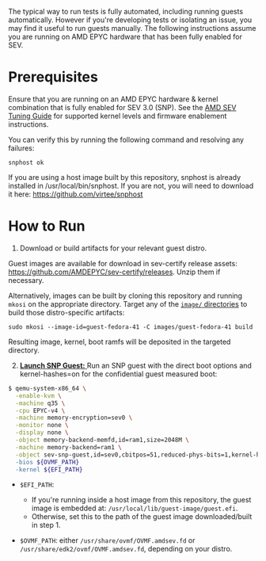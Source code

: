 The typical way to run tests is fully automated, including running guests automatically. However if you're developing tests or isolating an issue, you may find it useful to run guests manually. The following instructions assume you are running on AMD EPYC hardware that has been fully enabled for SEV.

# Prerequisites

Ensure that you are running on an AMD EPYC hardware & kernel combination that is fully enabled for SEV 3.0 (SNP). See the [AMD SEV Tuning Guide](https://www.amd.com/content/dam/amd/en/documents/epyc-technical-docs/tuning-guides/58207-using-sev-with-amd-epyc-processors.pdf) for supported kernel levels and firmware enablement instructions.

You can verify this by running the following command and resolving any failures:

```
snphost ok
```

If you are using a host image built by this repository, snphost is already installed in /usr/local/bin/snphost. If you are not, you will need to download it here: https://github.com/virtee/snphost

# How to Run

1. Download or build artifacts for your relevant guest distro.

Guest images are available for download in sev-certify release assets: https://github.com/AMDEPYC/sev-certify/releases. Unzip them if necessary.

Alternatively, images can be built by cloning this repository and running `mkosi` on the appropriate directory. Target any of the [`image/` directories](https://github.com/AMDEPYC/sev-certify/tree/main/images) to build those distro-specific artifacts:

```
sudo mkosi --image-id=guest-fedora-41 -C images/guest-fedora-41 build
```

Resulting image, kernel, boot ramfs will be deposited in the targeted directory.

2. <ins>**Launch SNP Guest:** </ins>   Run an SNP guest with the direct boot options and kernel-hashes=on for the confidential guest measured boot:

```sh
$ qemu-system-x86_64 \
  -enable-kvm \
  -machine q35 \
  -cpu EPYC-v4 \
  -machine memory-encryption=sev0 \
  -monitor none \
  -display none \
  -object memory-backend-memfd,id=ram1,size=2048M \
  -machine memory-backend=ram1 \
  -object sev-snp-guest,id=sev0,cbitpos=51,reduced-phys-bits=1,kernel-hashes=on" \
  -bios ${OVMF_PATH} 
  -kernel ${EFI_PATH}
```

- `$EFI_PATH`: 
  - If you're running inside a host image from this repository, the guest image is embedded at: `/usr/local/lib/guest-image/guest.efi`.
  - Otherwise, set this to the path of the guest image downloaded/built in step 1.

- `$OVMF_PATH`: either `/usr/share/ovmf/OVMF.amdsev.fd` or `/usr/share/edk2/ovmf/OVMF.amdsev.fd`, depending on your distro.


